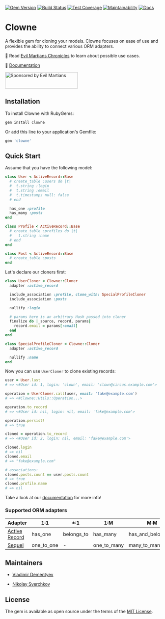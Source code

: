 [![Gem Version](https://badge.fury.io/rb/clowne.svg)](https://badge.fury.io/rb/clowne)
[![Build Status](https://travis-ci.org/clowne-rb/clowne.svg?branch=master)](https://travis-ci.org/clowne-rb/clowne)
[![Test Coverage](https://api.codeclimate.com/v1/badges/9143c4f91e9d1d2a4bd1/test_coverage)](https://codeclimate.com/github/clowne-rb/clowne/test_coverage)
[![Maintainability](https://api.codeclimate.com/v1/badges/9143c4f91e9d1d2a4bd1/maintainability)](https://codeclimate.com/github/clowne-rb/clowne/maintainability)
[![Docs](https://img.shields.io/badge/docs-link-brightgreen.svg)](https://clowne.evilmartians.io)

# Clowne

A flexible gem for cloning your models. Clowne focuses on ease of use and provides the ability to connect various ORM adapters.

📖 Read [Evil Martians Chronicles](https://evilmartians.com/chronicles/clowne-clone-ruby-models-with-a-smile) to learn about possible use cases.

📑 [Documentation](https://clowne.evilmartians.io)

<a href="https://evilmartians.com/">
<img src="https://evilmartians.com/badges/sponsored-by-evil-martians.svg" alt="Sponsored by Evil Martians" width="236" height="54"></a>


## Installation

To install Clowne with RubyGems:

```ruby
gem install clowne
```

Or add this line to your application's Gemfile:

```ruby
gem 'clowne'
```

## Quick Start

Assume that you have the following model:

```ruby
class User < ActiveRecord::Base
  # create_table :users do |t|
  #  t.string :login
  #  t.string :email
  #  t.timestamps null: false
  # end

  has_one :profile
  has_many :posts
end

class Profile < ActiveRecord::Base
  # create_table :profiles do |t|
  #   t.string :name
  # end
end

class Post < ActiveRecord::Base
  # create_table :posts
end
```

Let's declare our cloners first:

```ruby
class UserCloner < Clowne::Cloner
  adapter :active_record

  include_association :profile, clone_with: SpecialProfileCloner
  include_association :posts

  nullify :login

  # params here is an arbitrary Hash passed into cloner
  finalize do |_source, record, params|
    record.email = params[:email]
  end
end

class SpecialProfileCloner < Clowne::Cloner
  adapter :active_record

  nullify :name
end
```

Now you can use `UserCloner` to clone existing records:

```ruby
user = User.last
# => <#User id: 1, login: 'clown', email: 'clown@circus.example.com'>

operation = UserCloner.call(user, email: 'fake@example.com')
# => <#Clowne::Utils::Operation...>

operation.to_record
# => <#User id: nil, login: nil, email: 'fake@example.com'>

operation.persist!
# => true

cloned = operation.to_record
# => <#User id: 2, login: nil, email: 'fake@example.com'>

cloned.login
# => nil
cloned.email
# => "fake@example.com"

# associations:
cloned.posts.count == user.posts.count
# => true
cloned.profile.name
# => nil
```

Take a look at our [documentation](https://clowne.evilmartians.io) for more info!

### Supported ORM adapters

Adapter                                   |1:1         |*:1         | 1:M         | M:M                     |
------------------------------------------|------------|------------|-------------|-------------------------|
[Active Record](https://clowne.evilmartians.io/clowne/docs/active_record.html)  | has_one    | belongs_to | has_many    | has_and_belongs_to|
[Sequel](https://clowne.evilmartians.io/clowne/docs/sequel.html)                | one_to_one | -          | one_to_many | many_to_many     |

## Maintainers

- [Vladimir Dementyev](https://github.com/palkan)

- [Nikolay Sverchkov](https://github.com/ssnickolay)

## License

The gem is available as open source under the terms of the [MIT License](http://opensource.org/licenses/MIT).
